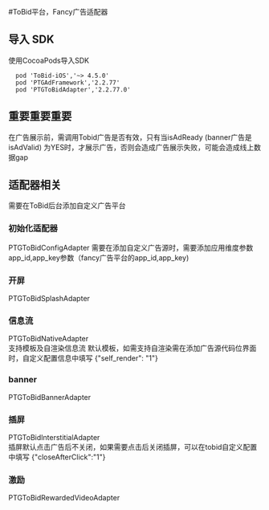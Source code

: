 #ToBid平台，Fancy广告适配器

## 导入 SDK
使用CocoaPods导入SDK

```shell
  pod 'ToBid-iOS','~> 4.5.0'
  pod 'PTGAdFramework','2.2.77'
  pod 'PTGToBidAdapter','2.2.77.0'
```
## 重要重要重要
在广告展示前，需调用Tobid广告是否有效，只有当isAdReady (banner广告是 isAdValid) 为YES时，才展示广告，否则会造成广告展示失败，可能会造成线上数据gap

## 适配器相关
需要在ToBid后台添加自定义广告平台

### 初始化适配器
PTGToBidConfigAdapter
需要在添加自定义广告源时，需要添加应用维度参数app_id,app_key参数（fancy广告平台的app_id,app_key)
   
### 开屏
PTGToBidSplashAdapter  

### 信息流
PTGToBidNativeAdapter  
支持模板及自渲染信息流 默认模板，如需支持自渲染需在添加广告源代码位界面时，自定义配置信息中填写 {"self_render": "1"}

### banner
PTGToBidBannerAdapter  

### 插屏
PTGToBidInterstitialAdapter  
插屏默认点击广告后不关闭，如果需要点击后关闭插屏，可以在tobid自定义配置中填写 {"closeAfterClick":"1"}

### 激励
PTGToBidRewardedVideoAdapter  

